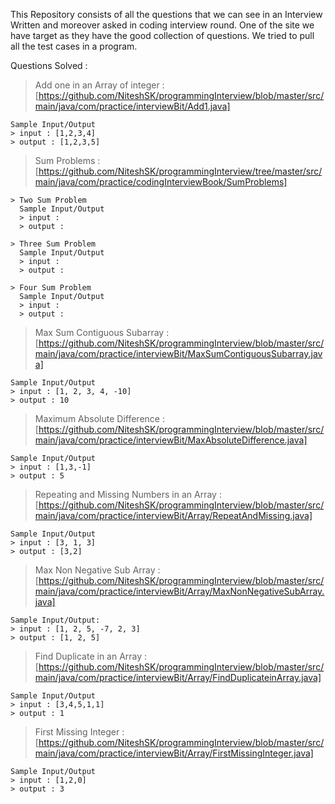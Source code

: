 This Repository consists of all the questions that we can see in an Interview Written and moreover asked in coding interview round.
One of the site we have target as they have the good collection of questions.
We tried to pull all the test cases in a program.

Questions Solved :
  > Add one in an Array of integer : [https://github.com/NiteshSK/programmingInterview/blob/master/src/main/java/com/practice/interviewBit/Add1.java]

    Sample Input/Output
    > input : [1,2,3,4]
    > output : [1,2,3,5]
  
  > Sum Problems : [https://github.com/NiteshSK/programmingInterview/tree/master/src/main/java/com/practice/codingInterviewBook/SumProblems] 
  
    > Two Sum Problem 
      Sample Input/Output
      > input : 
      > output :
      
    > Three Sum Problem
      Sample Input/Output
      > input :
      > output :
      
    > Four Sum Problem
      Sample Input/Output
      > input :
      > output :
  
  > Max Sum Contiguous Subarray : [https://github.com/NiteshSK/programmingInterview/blob/master/src/main/java/com/practice/interviewBit/MaxSumContiguousSubarray.java]

    Sample Input/Output
    > input : [1, 2, 3, 4, -10]
    > output : 10
    
  > Maximum Absolute Difference : [https://github.com/NiteshSK/programmingInterview/blob/master/src/main/java/com/practice/interviewBit/MaxAbsoluteDifference.java]

    Sample Input/Output
    > input : [1,3,-1]
    > output : 5
  
  > Repeating and Missing Numbers in an Array : [https://github.com/NiteshSK/programmingInterview/blob/master/src/main/java/com/practice/interviewBit/Array/RepeatAndMissing.java] 
    
    Sample Input/Output
    > input : [3, 1, 3]
    > output : [3,2]
  
  > Max Non Negative Sub Array : [https://github.com/NiteshSK/programmingInterview/blob/master/src/main/java/com/practice/interviewBit/Array/MaxNonNegativeSubArray.java]
  
    Sample Input/Output:
    > input : [1, 2, 5, -7, 2, 3]
    > output : [1, 2, 5]
    
  > Find Duplicate in an Array : [https://github.com/NiteshSK/programmingInterview/blob/master/src/main/java/com/practice/interviewBit/Array/FindDuplicateinArray.java]
  
    Sample Input/Output
    > input : [3,4,5,1,1]
    > output : 1

  > First Missing Integer :[https://github.com/NiteshSK/programmingInterview/blob/master/src/main/java/com/practice/interviewBit/Array/FirstMissingInteger.java]
    
    Sample Input/Output
    > input : [1,2,0]
    > output : 3
